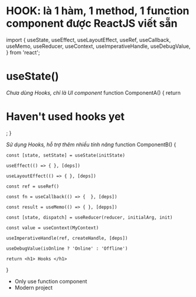 # HOOK: là 1 hàm, 1 method, 1 function component được ReactJS viết sẵn
import {
    useState,
    useEffect,
    useLayoutEffect,
    useRef,
    useCallback,
    useMemo,
    useReducer,
    useContext,
    useImperativeHandle,
    useDebugValue,
} from 'react';

# useState()
*Chưa dùng Hooks, chỉ là UI component*
function ComponentA() {
    return <h1> Haven't used hooks yet </h1>;
}

*Sử dụng Hooks, hỗ trợ thêm nhiều tính năng*
function ComponentB() {
    
    const [state, setState] = useState(initState)

    useEffect(() => { }, [deps])

    useLayoutEffect(() => { }, [deps])

    const ref = useRef()

    const fn = useCallback(() => {  }, [deps])

    const result = useMemo(() => { }, [depps])

    const [state, dispatch] = useReducer(reducer, initialArg, init)

    const value = useContext(MyContext)

    useImperativeHandle(ref, createHandle, [deps])

    useDebugValue(isOnline ? 'Online' : 'Offline')

    return <h1> Hooks </h1>
}

- Only use function component
- Modern project

